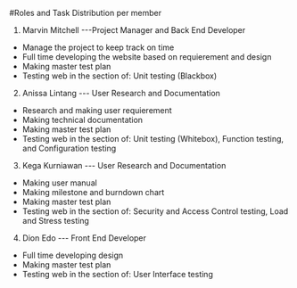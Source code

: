 #Roles and Task Distribution per member

1. Marvin Mitchell ---Project Manager and Back End Developer
  + Manage the project to keep track on time
  + Full time developing the website based on requierement and design
  + Making master test plan
  + Testing web in the section of: Unit testing (Blackbox)

2. Anissa Lintang --- User Research and Documentation
  + Research and making user requierement
  + Making technical documentation
  + Making master test plan
  + Testing web in the section of: Unit testing (Whitebox), Function testing, and Configuration testing

3. Kega Kurniawan --- User Research and Documentation
  + Making user manual
  + Making milestone and burndown chart
  + Making master test plan
  + Testing web in the section of: Security and Access Control testing, Load and Stress testing 

4. Dion Edo --- Front End Developer
  + Full time developing design
  + Making master test plan
  + Testing web in the section of: User Interface testing
